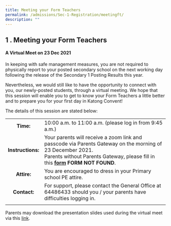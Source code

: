 ```yaml
---
title: Meeting your Form Teachers
permalink: /admissions/Sec-1-Registration/meetingft/
description: ""
---
```


## 1 \. Meeting your Form Teachers

#### A Virtual Meet on 23 Dec 2021

In keeping with safe management measures, you are not required to physically report to your posted secondary school on the next working day following the release of the Secondary 1 Posting Results this year.

Nevertheless, we would still like to have the opportunity to connect with you, our newly-posted students, through a virtual meeting. We hope that this session will enable you to get to know your Form Teachers a little better and to prepare you for your first day in Katong Convent!

The details of this session are stated below:

|  |  |
|:---:|---|
| **Time:** | 10:00 a.m. to 11:00 a.m. (please log in from 9:45 a.m.) |
| **Instructions:** | Your parents will receive a zoom link and passcode via Parents Gateway on the morning of 23 December 2021.<br>Parents without Parents Gateway, please fill in this [**form**](https://go.gov.sg/welcome-to-kc-2022) **FORM NOT FOUND**. |
| **Attire:** | You are encouraged to dress in your Primary school PE attire. |
| **Contact:** | For support, please contact the General Office at 64486433 should you / your parents have difficulties logging in. |
|  |  |

Parents may download the presentation slides used during the virtual meet via this [link](/files/Sec%201%20Registration%20P%20Presentation_23Dec21.pdf).
